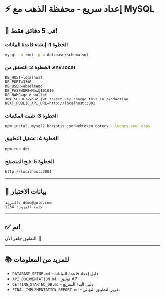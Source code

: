 # ⚡ إعداد سريع - محفظة الذهب مع MySQL

## 🚀 في 5 دقائق فقط!

### الخطوة 1: إنشاء قاعدة البيانات
```bash
mysql -u root -p < database/schema.sql
```

### الخطوة 2: التحقق من .env.local
```env
DB_HOST=localhost
DB_PORT=3306
DB_USER=abuelmagd
DB_PASSWORD=Max@101010
DB_NAME=gold_wallet
JWT_SECRET=your_jwt_secret_key_change_this_in_production
NEXT_PUBLIC_API_URL=http://localhost:3001
```

### الخطوة 3: تثبيت المكتبات
```bash
npm install mysql2 bcryptjs jsonwebtoken dotenv --legacy-peer-deps
```

### الخطوة 4: تشغيل التطبيق
```bash
npm run dev
```

### الخطوة 5: فتح المتصفح
```
http://localhost:3001
```

---

## 🔐 بيانات الاختبار

```
البريد: demo@gold.com
كلمة المرور: 1234
```

---

## ✅ تم!

التطبيق جاهز الآن! 🎉

---

## 📚 للمزيد من المعلومات

- `DATABASE_SETUP.md` - دليل إعداد قاعدة البيانات
- `API_DOCUMENTATION.md` - توثيق API
- `GETTING_STARTED_DB.md` - دليل البدء السريع
- `FINAL_IMPLEMENTATION_REPORT.md` - تقرير التطبيق النهائي

